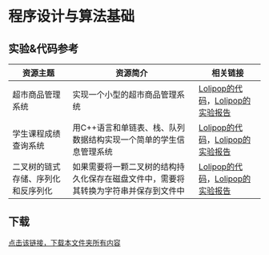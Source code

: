 # 程序设计与算法基础

## 实验&代码参考

资源主题|资源简介|相关链接
---|---|---
超市商品管理系统|实现一个小型的超市商品管理系统|[Lolipop的代码](https://github.com/LolipopJ/coursework-repo/tree/master/c-GoodsManageSys)，[Lolipop的实验报告](https://github.com/LolipopJ/coursework-repo/blob/master/pdf-%E7%A8%8B%E5%BA%8F%E8%AE%BE%E8%AE%A1%E4%B8%8E%E7%AE%97%E6%B3%95%E5%9F%BA%E7%A1%80/%E7%A8%8B%E5%BA%8F%E8%AE%BE%E8%AE%A1%E4%B8%8E%E7%AE%97%E6%B3%95%E5%9F%BA%E7%A1%80%E2%85%A0_%E5%AE%9E%E9%AA%8C_%E5%AE%9E%E9%AA%8C%E6%8A%A5%E5%91%8A.pdf)
学生课程成绩查询系统|用C++语言和单链表、栈、队列数据结构实现一个简单的学生信息管理系统|[Lolipop的代码](https://github.com/LolipopJ/coursework-repo/tree/master/cpp-StudentsManageSys)，[Lolipop的实验报告](https://github.com/LolipopJ/coursework-repo/blob/master/pdf-%E7%A8%8B%E5%BA%8F%E8%AE%BE%E8%AE%A1%E4%B8%8E%E7%AE%97%E6%B3%95%E5%9F%BA%E7%A1%80/%E7%A8%8B%E5%BA%8F%E8%AE%BE%E8%AE%A1%E4%B8%8E%E7%AE%97%E6%B3%95%E5%9F%BA%E7%A1%80%E2%85%A1_%E5%AE%9E%E9%AA%8C%201_%E5%AE%9E%E9%AA%8C%E6%8A%A5%E5%91%8A.pdf)
二叉树的链式存储、序列化和反序列化|如果需要将一颗二叉树的结构持久化保存在磁盘文件中，需要将其转换为字符串并保存到文件中|[Lolipop的代码](https://github.com/LolipopJ/coursework-repo/tree/master/cpp-BinaryTree)，[Lolipop的实验报告](https://github.com/LolipopJ/coursework-repo/blob/master/pdf-%E7%A8%8B%E5%BA%8F%E8%AE%BE%E8%AE%A1%E4%B8%8E%E7%AE%97%E6%B3%95%E5%9F%BA%E7%A1%80/%E7%A8%8B%E5%BA%8F%E8%AE%BE%E8%AE%A1%E4%B8%8E%E7%AE%97%E6%B3%95%E5%9F%BA%E7%A1%80%E2%85%A1_%E5%AE%9E%E9%AA%8C%202_%E5%AE%9E%E9%AA%8C%E6%8A%A5%E5%91%8A.pdf)

## 下载

[点击该链接，下载本文件夹所有内容](https://xovee.github.io/gitzip/?https://github.com/Xovee/uestc-course/tree/master/课程目录/程序设计与算法基础)
